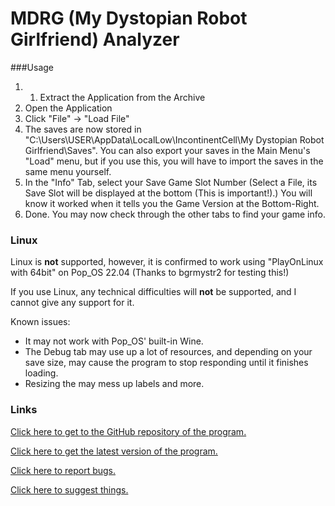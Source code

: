 # MDRG (My Dystopian Robot Girlfriend) Analyzer

###Usage

1. 1. Extract the Application from the Archive
2. Open the Application
3. Click "File" -> "Load File"
4. The saves are now stored in "C:\Users\USER\AppData\LocalLow\IncontinentCell\My Dystopian Robot Girlfriend\Saves". You can also export your saves in the Main Menu's "Load" menu, but if you use this, you will have to import the saves in the same menu yourself.
5. In the "Info" Tab, select your Save Game Slot Number (Select a File, its Save Slot will be displayed at the bottom (This is important!).) You will know it worked when it tells you the Game Version at the Bottom-Right.
6. Done. You may now check through the other tabs to find your game info.

### Linux

Linux is **not** supported, however, it is confirmed to work using "PlayOnLinux with 64bit" on Pop_OS 22.04 (Thanks to bgrmystr2 for testing this!)

If you use Linux, any technical difficulties will **not** be supported, and I cannot give any support for it.

Known issues:
- It may not work with Pop_OS' built-in Wine.
- The Debug tab may use up a lot of resources, and depending on your save size, may cause the program to stop responding until it finishes loading.
- Resizing the may mess up labels and more.

### Links
[Click here to get to the GitHub repository of the program.](https://github.com/Wehrmachtserdbeere/MDRG-Analyzer)

[Click here to get the latest version of the program.](https://github.com/Wehrmachtserdbeere/MDRG-Analyzer/releases/latest)

[Click here to report bugs.](https://github.com/Wehrmachtserdbeere/MDRG-Analyzer/issues)

[Click here to suggest things.](https://github.com/Wehrmachtserdbeere/MDRG-Analyzer/discussions/categories/ideas)